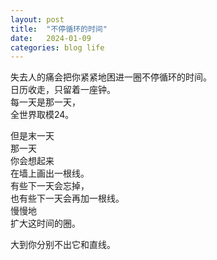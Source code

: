 ```yaml
---
layout: post
title:  "不停循环的时间"
date:   2024-01-09
categories: blog life
---
```


失去人的痛会把你紧紧地困进一圈不停循环的时间。 \
日历收走，只留着一座钟。 \
每一天是那一天， \
全世界取模24。

但是末一天 \
那一天 \
你会想起来 \
在墙上画出一根线。 \
有些下一天会忘掉，\
也有些下一天会再加一根线。\
慢慢地 \
扩大这时间的圈。

大到你分别不出它和直线。
